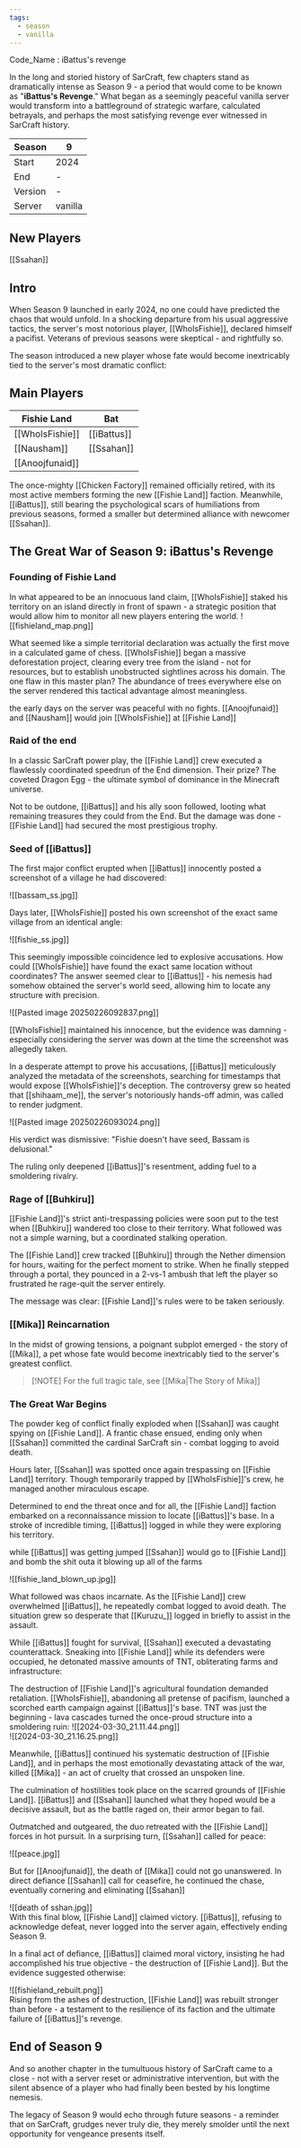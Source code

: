 ```yaml
---
tags:
  - season
  - vanilla
---
```


Code_Name : iBattus's revenge

In the long and storied history of SarCraft, few chapters stand as dramatically intense as Season 9 - a period that would come to be known as "**iBattus's Revenge**." What began as a seemingly peaceful vanilla server would transform into a battleground of strategic warfare, calculated betrayals, and perhaps the most satisfying revenge ever witnessed in SarCraft history.


| Season  | 9            |
| ------- | ------------ |
| Start   | 2024 |
| End     | -            |
| Version | -         |
| Server  | vanilla       |

## New Players
[[Ssahan]]

## Intro

When Season 9 launched in early 2024, no one could have predicted the chaos that would unfold. In a shocking departure from his usual aggressive tactics, the server's most notorious player, [[WhoIsFishie]], declared himself a pacifist. Veterans of previous seasons were skeptical - and rightfully so.

The season introduced a new player whose fate would become inextricably tied to the server's most dramatic conflict:

## Main Players


| Fishie Land     | Bat         |
| --------------- | ----------- |
| [[WhoIsFishie]] | [[iBattus]] |
| [[Nausham]]     | [[Ssahan]]  |
| [[Anoojfunaid]] |             |   

The once-mighty [[Chicken Factory]] remained officially retired, with its most active members forming the new [[Fishie Land]] faction. Meanwhile, [[iBattus]], still bearing the psychological scars of humiliations from previous seasons, formed a smaller but determined alliance with newcomer [[Ssahan]].

## The Great War of Season 9: iBattus's Revenge


### Founding of Fishie Land 

In what appeared to be an innocuous land claim, [[WhoIsFishie]] staked his territory on an island directly in front of spawn - a strategic position that would allow him to monitor all new players entering the world.
![[fishieland_map.png]]

What seemed like a simple territorial declaration was actually the first move in a calculated game of chess. [[WhoIsFishie]] began a massive deforestation project, clearing every tree from the island - not for resources, but to establish unobstructed sightlines across his domain. The one flaw in this master plan? The abundance of trees everywhere else on the server rendered this tactical advantage almost meaningless.

the early days on the server was peaceful with no fights. [[Anoojfunaid]] and [[Nausham]] would join [[WhoIsFishie]] at [[Fishie Land]]

### Raid of the end

In a classic SarCraft power play, the [[Fishie Land]] crew executed a flawlessly coordinated speedrun of the End dimension. Their prize? The coveted Dragon Egg - the ultimate symbol of dominance in the Minecraft universe.

Not to be outdone, [[iBattus]] and his ally soon followed, looting what remaining treasures they could from the End. But the damage was done - [[Fishie Land]] had secured the most prestigious trophy.


### Seed of [[iBattus]]
The first major conflict erupted when [[iBattus]] innocently posted a screenshot of a village he had discovered:

![[bassam_ss.jpg]]

Days later, [[WhoIsFishie]] posted his own screenshot of the exact same village from an identical angle:

![[fishie_ss.jpg]]

This seemingly impossible coincidence led to explosive accusations. How could [[WhoIsFishie]] have found the exact same location without coordinates? The answer seemed clear to [[iBattus]] - his nemesis had somehow obtained the server's world seed, allowing him to locate any structure with precision.

![[Pasted image 20250226092837.png]]   

[[WhoIsFishie]] maintained his innocence, but the evidence was damning - especially considering the server was down at the time the screenshot was allegedly taken.

In a desperate attempt to prove his accusations, [[iBattus]] meticulously analyzed the metadata of the screenshots, searching for timestamps that would expose [[WhoIsFishie]]'s deception. The controversy grew so heated that [[shihaam_me]], the server's notoriously hands-off admin, was called to render judgment.

![[Pasted image 20250226093024.png]]   

His verdict was dismissive: "Fishie doesn't have seed, Bassam is delusional."

The ruling only deepened [[iBattus]]'s resentment, adding fuel to a smoldering rivalry.

### Rage of [[Buhkiru]]

[[Fishie Land]]'s strict anti-trespassing policies were soon put to the test when [[Buhkiru]] wandered too close to their territory. What followed was not a simple warning, but a coordinated stalking operation.

The [[Fishie Land]] crew tracked [[Buhkiru]] through the Nether dimension for hours, waiting for the perfect moment to strike. When he finally stepped through a portal, they pounced in a 2-vs-1 ambush that left the player so frustrated he rage-quit the server entirely.

The message was clear: [[Fishie Land]]'s rules were to be taken seriously.

### [[Mika]] Reincarnation 

In the midst of growing tensions, a poignant subplot emerged - the story of [[Mika]], a pet whose fate would become inextricably tied to the server's greatest conflict.

> [!NOTE] For the full tragic tale, see [[Mika|The Story of Mika]]
### The Great War Begins

The powder keg of conflict finally exploded when [[Ssahan]] was caught spying on [[Fishie Land]]. A frantic chase ensued, ending only when [[Ssahan]] committed the cardinal SarCraft sin - combat logging to avoid death.

Hours later, [[Ssahan]] was spotted once again trespassing on [[Fishie Land]] territory. Though temporarily trapped by [[WhoIsFishie]]'s crew, he managed another miraculous escape.

Determined to end the threat once and for all, the [[Fishie Land]] faction embarked on a reconnaissance mission to locate [[iBattus]]'s base. In a stroke of incredible timing, [[iBattus]] logged in while they were exploring his territory.

while [[iBattus]] was getting jumped [[Ssahan]] would go to [[Fishie Land]] and bomb the shit outa it blowing up all of the farms   

![[fishie_land_blown_up.jpg]]   

What followed was chaos incarnate. As the [[Fishie Land]] crew overwhelmed [[iBattus]], he repeatedly combat logged to avoid death. The situation grew so desperate that [[Kuruzu_]] logged in briefly to assist in the assault.

While [[iBattus]] fought for survival, [[Ssahan]] executed a devastating counterattack. Sneaking into [[Fishie Land]] while its defenders were occupied, he detonated massive amounts of TNT, obliterating farms and infrastructure:

The destruction of [[Fishie Land]]'s agricultural foundation demanded retaliation. [[WhoIsFishie]], abandoning all pretense of pacifism, launched a scorched earth campaign against [[iBattus]]'s base. TNT was just the beginning - lava cascades turned the once-proud structure into a smoldering ruin:
![[2024-03-30_21.11.44.png]]     
![[2024-03-30_21.16.25.png]]

Meanwhile, [[iBattus]] continued his systematic destruction of [[Fishie Land]], and in perhaps the most emotionally devastating attack of the war, killed [[Mika]] - an act of cruelty that crossed an unspoken line.

The culmination of hostilities took place on the scarred grounds of [[Fishie Land]]. [[iBattus]] and [[Ssahan]] launched what they hoped would be a decisive assault, but as the battle raged on, their armor began to fail.

Outmatched and outgeared, the duo retreated with the [[Fishie Land]] forces in hot pursuit. In a surprising turn, [[Ssahan]] called for peace:

![[peace.jpg]]    

But for [[Anoojfunaid]], the death of [[Mika]] could not go unanswered. In direct defiance [[Ssahan]] call for ceasefire, he continued the chase, eventually cornering and eliminating [[Ssahan]]


![[death of sshan.jpg]]    
With this final blow, [[Fishie Land]] claimed victory. [[iBattus]], refusing to acknowledge defeat, never logged into the server again, effectively ending Season 9.

In a final act of defiance, [[iBattus]] claimed moral victory, insisting he had accomplished his true objective - the destruction of [[Fishie Land]]. But the evidence suggested otherwise:

![[fishieland_rebuilt.png]]    
Rising from the ashes of destruction, [[Fishie Land]] was rebuilt stronger than before - a testament to the resilience of its faction and the ultimate failure of [[iBattus]]'s revenge.

## End of Season 9
And so another chapter in the tumultuous history of SarCraft came to a close - not with a server reset or administrative intervention, but with the silent absence of a player who had finally been bested by his longtime nemesis.

The legacy of Season 9 would echo through future seasons - a reminder that on SarCraft, grudges never truly die, they merely smolder until the next opportunity for vengeance presents itself.